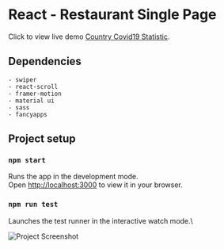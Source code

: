 # React - Restaurant Single Page

Click to view live demo [Country Covid19 Statistic](https://react-restaurant-single-page.netlify.app/).

## Dependencies

    - swiper
    - react-scroll
    - framer-motion
    - material ui
    - sass
    - fancyapps

## Project setup

### `npm start`

Runs the app in the development mode.\
Open [http://localhost:3000](http://localhost:3000) to view it in your browser.

### `npm run test`

Launches the test runner in the interactive watch mode.\

![Project Screenshot](/src/assets/images/restaurant-single-page-screenshot.png)
